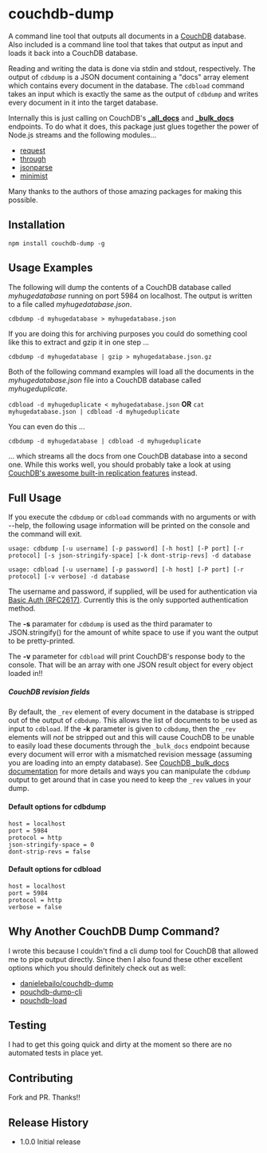 couchdb-dump
========

A command line tool that outputs all documents in a [CouchDB](http://couchdb.apache.org) database. Also included is a command line tool that takes that output as input and loads it back into a CouchDB database.

Reading and writing the data is done via stdin and stdout, respectively. The output of `cdbdump` is a JSON document containing a "docs" array element which contains every document in the database. The `cdbload` command takes an input which is exactly the same as the output of `cdbdump` and writes every document in it into the target database.

Internally this is just calling on CouchDB's [**_all_docs**](http://docs.couchdb.org/en/1.6.1/api/database/bulk-api.html#) and [**_bulk_docs**](http://docs.couchdb.org/en/1.6.1/api/database/bulk-api.html#post--db-_bulk_docs) endpoints. To do what it does, this package just glues together the power of Node.js streams and the following modules...

- [request](https://github.com/request/request)
- [through](https://github.com/dominictarr/through)
- [jsonparse](https://github.com/creationix/jsonparse)
- [minimist](https://github.com/substack/minimist)

Many thanks to the authors of those amazing packages for making this possible.

## Installation

`npm install couchdb-dump -g`

## Usage Examples

The following will dump the contents of a CouchDB database called *myhugedatabase* running on port 5984 on localhost. The output is written to a file called *myhugedatabase.json*.

`cdbdump -d myhugedatabase > myhugedatabase.json`

If you are doing this for archiving purposes you could do something cool like this to extract and gzip it in one step ...

`cdbdump -d myhugedatabase | gzip > myhugedatabase.json.gz`

Both of the following command examples will load all the documents in the *myhugedatabase.json* file into a CouchDB database called *myhugeduplicate*.

`cdbload -d myhugeduplicate < myhugedatabase.json`
 **OR**
`cat myhugedatabase.json | cdbload -d myhugeduplicate`

You can even do this ...

`cdbdump -d myhugedatabase | cdbload -d myhugeduplicate`

... which streams all the docs from one CouchDB database into a second one. While this works well, you should probably take a look at using [CouchDB's awesome built-in replication features](http://guide.couchdb.org/draft/replication.html) instead.


## Full Usage

If you execute the `cdbdump` or `cdbload` commands with no arguments or with --help, the following usage information will be printed on the console and the command will exit.

`usage: cdbdump [-u username] [-p password] [-h host] [-P port] [-r protocol] [-s json-stringify-space] [-k dont-strip-revs] -d database`

`usage: cdbload [-u username] [-p password] [-h host] [-P port] [-r protocol] [-v verbose] -d database`

The username and password, if supplied, will be used for authentication via [Basic Auth (RFC2617)](http://docs.couchdb.org/en/1.6.1/api/server/authn.html#api-auth-basic). Currently this is the only supported authentication method.

The **-s** paramater for `cdbdump` is used as the third paramater to JSON.stringify() for the amount of white space to use if you want the output to be pretty-printed.

The **-v** parameter for `cdbload` will print CouchDB's response body to the console. That will be an array with one JSON result object for every object loaded in!!

##### CouchDB revision fields
By default, the `_rev` element of every document in the database is stripped out of the output of `cdbdump`. This allows the list of documents to be used as input to `cdbload`. If the **-k** parameter is given to `cdbdump`, then the `_rev` elements will *not* be stripped out and this will cause CouchDB to be unable to easily load these documents through the `_bulk_docs` endpoint because every document will error with a mismatched revision message (assuming you are loading into an empty database). See [CouchDB _bulk_docs documentation](http://docs.couchdb.org/en/1.6.1/api/database/bulk-api.html#post--db-_bulk_docs) for more details and ways you can manipulate the `cdbdump` output to get around that in case you need to keep the `_rev` values in your dump.

#### Default options for cdbdump

    host = localhost
    port = 5984
    protocol = http
    json-stringify-space = 0
    dont-strip-revs = false

#### Default options for cdbload

    host = localhost
    port = 5984
    protocol = http
    verbose = false

## Why Another CouchDB Dump Command?
I wrote this because I couldn't find a cli dump tool for CouchDB that allowed me to pipe output directly. Since then I also found these other excellent options which you should definitely check out as well:

- [danielebailo/couchdb-dump](https://github.com/danielebailo/couchdb-dump)
- [pouchdb-dump-cli](https://www.npmjs.com/package/pouchdb-dump-cli)
- [pouchdb-load](https://www.npmjs.com/package/pouchdb-load)


## Testing

I had to get this going quick and dirty at the moment so there are no automated tests in place yet.

## Contributing

Fork and PR. Thanks!!

## Release History

* 1.0.0 Initial release
